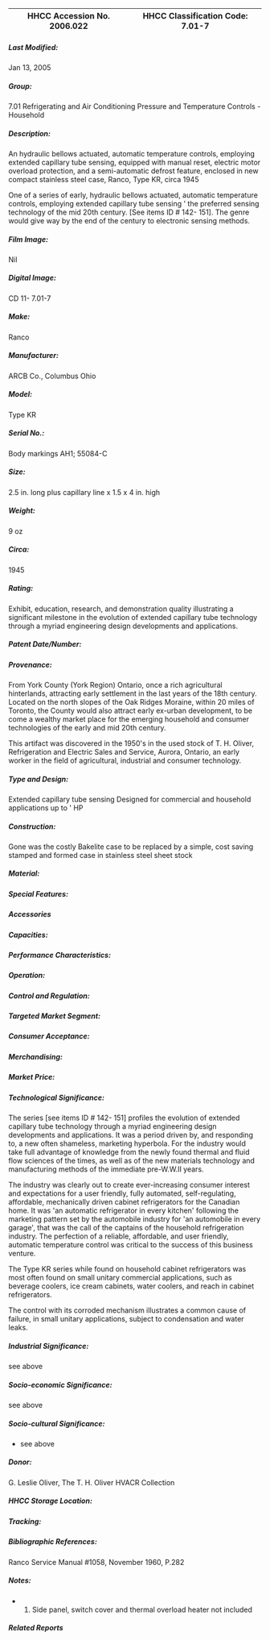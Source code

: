 | **HHCC Accession No. 2006.022** |**HHCC Classification Code:  7.01-7**|
| ----------- | ----------- |

##### Last Modified:
Jan 13, 2005

##### Group:
7.01 Refrigerating and Air Conditioning Pressure and Temperature Controls - Household

##### Description:
An hydraulic bellows actuated, automatic temperature controls, employing extended capillary tube sensing, equipped with manual reset, electric motor overload protection, and  a semi-automatic defrost feature, enclosed in new compact stainless steel case, Ranco, Type KR, circa 1945

One of a series of early, hydraulic bellows actuated, automatic temperature controls, employing extended capillary tube sensing ' the preferred sensing technology of the mid 20th century. [See items ID # 142- 151]. The genre would give way by the end of the century to electronic sensing methods.

##### Film Image:
Nil

##### Digital Image:
CD 11- 7.01-7

##### Make:
Ranco

##### Manufacturer:
ARCB Co., Columbus Ohio

##### Model:
Type KR

##### Serial No.:
Body markings AH1; 55084-C

##### Size:
2.5 in. long plus capillary line x 1.5 x 4 in. high

##### Weight:
9 oz

##### Circa:
1945

##### Rating:
Exhibit, education, research, and demonstration quality illustrating a significant milestone in the evolution of extended capillary tube technology through a myriad engineering design developments and applications.

##### Patent Date/Number:


##### Provenance:
From York County (York Region) Ontario, once a rich agricultural hinterlands, attracting early settlement in the last years of the 18th century. Located on the north slopes of the Oak Ridges Moraine, within 20 miles of Toronto, the County would also attract early ex-urban development, to be come a wealthy market place for the emerging household and consumer technologies of the early and mid 20th century. 

This artifact was discovered in the 1950's in the used stock of T. H. Oliver, Refrigeration and Electric Sales and Service, Aurora, Ontario, an early worker in the field of agricultural, industrial and consumer technology.

##### Type and Design:
Extended capillary tube sensing
Designed for commercial and household applications up to ' HP

##### Construction:
Gone was the costly Bakelite case to be replaced by a simple, cost saving stamped and formed case in stainless steel sheet stock

##### Material:


##### Special Features:


##### Accessories


##### Capacities:


##### Performance Characteristics:


##### Operation:


##### Control and Regulation:


##### Targeted Market Segment:


##### Consumer Acceptance:


##### Merchandising:


##### Market Price:


##### Technological Significance:
The series [see items ID # 142- 151] profiles the evolution of extended capillary tube technology through a myriad engineering design developments and applications. It was a period driven by, and responding to, a new often shameless, marketing hyperbola. For the industry would take full advantage of knowledge from the newly found thermal and fluid flow sciences of the times, as well as of the new materials technology and manufacturing methods of the immediate pre-W.W.II years. 

The industry was clearly out to create ever-increasing consumer interest and expectations for a user friendly, fully automated, self-regulating, affordable, mechanically driven cabinet refrigerators for the Canadian home. It was 'an automatic refrigerator in every kitchen' following the marketing pattern set by the automobile industry for 'an automobile in every garage', that was the call of the captains of the household refrigeration industry. The perfection of a reliable, affordable, and user friendly, automatic temperature control was critical to the success of this business venture.    

The Type KR series while found on household cabinet refrigerators was most often found on small unitary commercial applications, such as beverage coolers, ice cream cabinets, water coolers, and reach in cabinet refrigerators.

The control with its corroded mechanism illustrates a common cause of failure, in small unitary applications, subject to condensation and water leaks.

##### Industrial Significance:
see above

##### Socio-economic Significance:
see above

##### Socio-cultural Significance:
- see above

##### Donor:
G. Leslie Oliver, The T. H. Oliver HVACR Collection

##### HHCC Storage Location:


##### Tracking:


##### Bibliographic References:
Ranco Service Manual #1058, November 1960, P.282

##### Notes:
- 1) Side panel, switch cover and thermal overload heater not included

##### Related Reports

